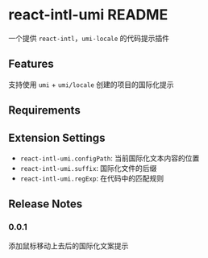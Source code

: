 # react-intl-umi README

一个提供 `react-intl`，`umi-locale` 的代码提示插件

## Features

支持使用 `umi` + `umi/locale` 创建的项目的国际化提示

## Requirements


## Extension Settings

* `react-intl-umi.configPath`: 当前国际化文本内容的位置
* `react-intl-umi.suffix`: 国际化文件的后缀
* `react-intl-umi.regExp`: 在代码中的匹配规则


## Release Notes

### 0.0.1

添加鼠标移动上去后的国际化文案提示
